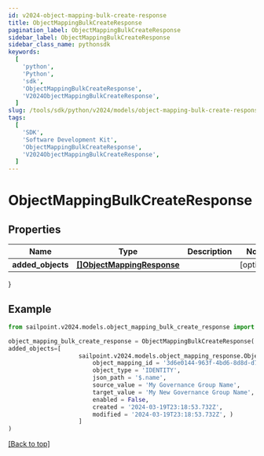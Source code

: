 ```yaml
---
id: v2024-object-mapping-bulk-create-response
title: ObjectMappingBulkCreateResponse
pagination_label: ObjectMappingBulkCreateResponse
sidebar_label: ObjectMappingBulkCreateResponse
sidebar_class_name: pythonsdk
keywords:
  [
    'python',
    'Python',
    'sdk',
    'ObjectMappingBulkCreateResponse',
    'V2024ObjectMappingBulkCreateResponse',
  ]
slug: /tools/sdk/python/v2024/models/object-mapping-bulk-create-response
tags:
  [
    'SDK',
    'Software Development Kit',
    'ObjectMappingBulkCreateResponse',
    'V2024ObjectMappingBulkCreateResponse',
  ]
---
```


# ObjectMappingBulkCreateResponse

## Properties

| Name | Type | Description | Notes |
| --- | --- | --- | --- |
| **added_objects** | [**[]ObjectMappingResponse**](object-mapping-response) |  | [optional] |

}

## Example

```python
from sailpoint.v2024.models.object_mapping_bulk_create_response import ObjectMappingBulkCreateResponse

object_mapping_bulk_create_response = ObjectMappingBulkCreateResponse(
added_objects=[
                    sailpoint.v2024.models.object_mapping_response.Object Mapping Response(
                        object_mapping_id = '3d6e0144-963f-4bd6-8d8d-d77b4e507ce4',
                        object_type = 'IDENTITY',
                        json_path = '$.name',
                        source_value = 'My Governance Group Name',
                        target_value = 'My New Governance Group Name',
                        enabled = False,
                        created = '2024-03-19T23:18:53.732Z',
                        modified = '2024-03-19T23:18:53.732Z', )
                    ]
)

```

[[Back to top]](#)
